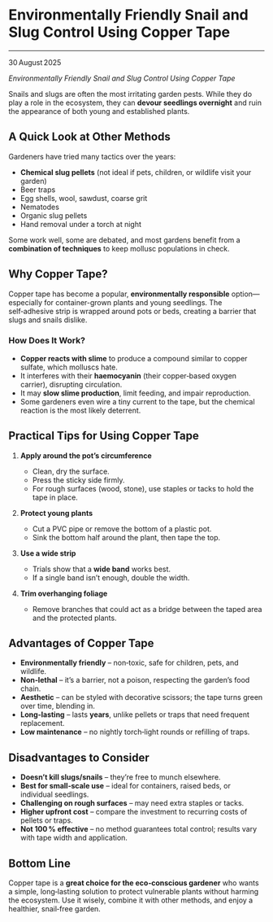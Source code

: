 # Environmentally Friendly Snail and Slug Control Using Copper Tape

---  
30 August 2025  

*Environmentally Friendly Snail and Slug Control Using Copper Tape*  

Snails and slugs are often the most irritating garden pests. While they do play a role in the ecosystem, they can **devour seedlings overnight** and ruin the appearance of both young and established plants.

## A Quick Look at Other Methods

Gardeners have tried many tactics over the years:

- **Chemical slug pellets** (not ideal if pets, children, or wildlife visit your garden)  
- Beer traps  
- Egg shells, wool, sawdust, coarse grit  
- Nematodes  
- Organic slug pellets  
- Hand removal under a torch at night  

Some work well, some are debated, and most gardens benefit from a **combination of techniques** to keep mollusc populations in check.

## Why Copper Tape?

Copper tape has become a popular, **environmentally responsible** option—especially for container-grown plants and young seedlings. The self‑adhesive strip is wrapped around pots or beds, creating a barrier that slugs and snails dislike.

### How Does It Work?

- **Copper reacts with slime** to produce a compound similar to copper sulfate, which molluscs hate.  
- It interferes with their **haemocyanin** (their copper‑based oxygen carrier), disrupting circulation.  
- It may **slow slime production**, limit feeding, and impair reproduction.  
- Some gardeners even wire a tiny current to the tape, but the chemical reaction is the most likely deterrent.

## Practical Tips for Using Copper Tape

1. **Apply around the pot’s circumference**  
   - Clean, dry the surface.  
   - Press the sticky side firmly.  
   - For rough surfaces (wood, stone), use staples or tacks to hold the tape in place.

2. **Protect young plants**  
   - Cut a PVC pipe or remove the bottom of a plastic pot.  
   - Sink the bottom half around the plant, then tape the top.

3. **Use a wide strip**  
   - Trials show that a **wide band** works best.  
   - If a single band isn’t enough, double the width.

4. **Trim overhanging foliage**  
   - Remove branches that could act as a bridge between the taped area and the protected plants.

## Advantages of Copper Tape

- **Environmentally friendly** – non‑toxic, safe for children, pets, and wildlife.  
- **Non‑lethal** – it’s a barrier, not a poison, respecting the garden’s food chain.  
- **Aesthetic** – can be styled with decorative scissors; the tape turns green over time, blending in.  
- **Long‑lasting** – lasts **years**, unlike pellets or traps that need frequent replacement.  
- **Low maintenance** – no nightly torch‑light rounds or refilling of traps.

## Disadvantages to Consider

- **Doesn’t kill slugs/snails** – they’re free to munch elsewhere.  
- **Best for small‑scale use** – ideal for containers, raised beds, or individual seedlings.  
- **Challenging on rough surfaces** – may need extra staples or tacks.  
- **Higher upfront cost** – compare the investment to recurring costs of pellets or traps.  
- **Not 100 % effective** – no method guarantees total control; results vary with tape width and application.

## Bottom Line

Copper tape is a **great choice for the eco‑conscious gardener** who wants a simple, long‑lasting solution to protect vulnerable plants without harming the ecosystem. Use it wisely, combine it with other methods, and enjoy a healthier, snail‑free garden.